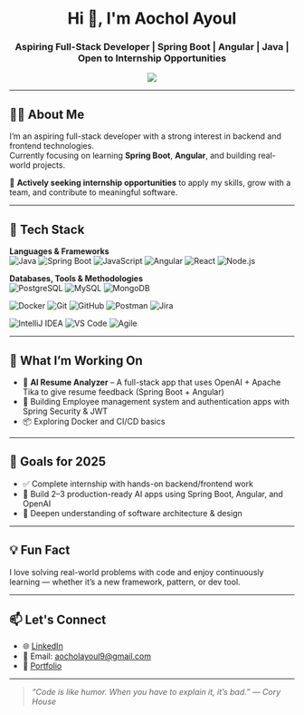 <h1 align="center">Hi 👋, I'm Aochol Ayoul</h1>
<h3 align="center">Aspiring Full-Stack Developer | Spring Boot | Angular | Java | Open to Internship Opportunities</h3>

<p align="center">
  <a href="https://github.com/aocholshawilayoul">
    <img src="https://readme-typing-svg.herokuapp.com/?lines=Currently+learning+Spring+Boot+and+Angular;Open+to+internships;Passionate+about+clean+code+and+real-world+apps;Lifelong+learner&center=true&width=600&height=45" />
  </a>
</p>

---

## 👨‍💻 About Me

I’m an aspiring full-stack developer with a strong interest in backend and frontend technologies.  
Currently focusing on learning **Spring Boot**, **Angular**, and building real-world projects.

🎯 **Actively seeking internship opportunities** to apply my skills, grow with a team, and contribute to meaningful software.

---

## 🚀 Tech Stack

**Languages & Frameworks**  
![Java](https://img.shields.io/badge/Java-ED8B00?style=for-the-badge&logo=java&logoColor=white)
![Spring Boot](https://img.shields.io/badge/Spring_Boot-6DB33F?style=for-the-badge&logo=spring-boot&logoColor=white)
![JavaScript](https://img.shields.io/badge/JavaScript-F7DF1E?style=for-the-badge&logo=javascript&logoColor=black)
![Angular](https://img.shields.io/badge/Angular-DD0031?style=for-the-badge&logo=angular&logoColor=white)
![React](https://img.shields.io/badge/React-20232A?style=for-the-badge&logo=react&logoColor=61DAFB)
![Node.js](https://img.shields.io/badge/Node.js-339933?style=for-the-badge&logo=nodedotjs&logoColor=white)

**Databases, Tools & Methodologies**  
![PostgreSQL](https://img.shields.io/badge/PostgreSQL-4169E1?style=for-the-badge&logo=postgresql&logoColor=white)
![MySQL](https://img.shields.io/badge/MySQL-00758F?style=for-the-badge&logo=mysql&logoColor=white)
![MongoDB](https://img.shields.io/badge/MongoDB-4EA94B?style=for-the-badge&logo=mongodb&logoColor=white)

![Docker](https://img.shields.io/badge/Docker-2496ED?style=for-the-badge&logo=docker&logoColor=white)
![Git](https://img.shields.io/badge/Git-F05032?style=for-the-badge&logo=git&logoColor=white)
![GitHub](https://img.shields.io/badge/GitHub-181717?style=for-the-badge&logo=github&logoColor=white)
![Postman](https://img.shields.io/badge/Postman-FF6C37?style=for-the-badge&logo=postman&logoColor=white)
![Jira](https://img.shields.io/badge/Jira-0052CC?style=for-the-badge&logo=jira&logoColor=white)

![IntelliJ IDEA](https://img.shields.io/badge/IntelliJ%20IDEA-000000?style=for-the-badge&logo=intellij-idea&logoColor=white)
![VS Code](https://img.shields.io/badge/VS%20Code-007ACC?style=for-the-badge&logo=visual-studio-code&logoColor=white)
![Agile](https://img.shields.io/badge/Agile-02569B?style=for-the-badge&logo=google-chrome&logoColor=white)


---

## 📌 What I’m Working On

- 🧠 **AI Resume Analyzer** – A full-stack app that uses OpenAI + Apache Tika to give resume feedback (Spring Boot + Angular)
- 🧪 Building Employee management system and authentication apps with Spring Security & JWT
- 📦 Exploring Docker and CI/CD basics

---

## 🎯 Goals for 2025

- ✅ Complete internship with hands-on backend/frontend work
- 🧰 Build 2–3 production-ready AI apps using Spring Boot, Angular, and OpenAI
- 🧠 Deepen understanding of software architecture & design

---

## 💡 Fun Fact

I love solving real-world problems with code and enjoy continuously learning — whether it’s a new framework, pattern, or dev tool.

---

## 📫 Let's Connect

- 🌐 [LinkedIn](https://www.linkedin.com/in/aochol-ayoul-mojowok-654a7121a/)
- 📧 Email: aocholayoul9@gmail.com
- 📁 [Portfolio](https://aocholportfolio.netlify.app/)

---

> _“Code is like humor. When you have to explain it, it’s bad.” — Cory House_

